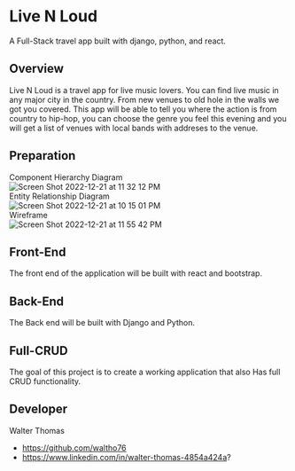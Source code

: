 # Live N Loud
A Full-Stack travel app built with django, python, and react.

## Overview  <a name="overview"></a>
Live N Loud is a travel app for live music lovers. You can find live music in any major city in the country. From new venues to old hole in the walls we got you covered. This app will be able to tell you where the action is from country to hip-hop, you can choose the genre you feel this evening and you will get a list of venues with local bands with addreses to the venue.

## Preparation <a name="preparation"></a>
Component Hierarchy Diagram<br>
<img max-width="100%" alt="Screen Shot 2022-12-21 at 11 32 12 PM" src="https://user-images.githubusercontent.com/114946612/209058470-27886e3f-d035-458a-8bd8-93cbd1c3d520.png"><br>
Entity Relationship Diagram<br>
<img max-width="100%" alt="Screen Shot 2022-12-21 at 10 15 01 PM" src="https://user-images.githubusercontent.com/114946612/209059200-c8436d23-7dc7-4f92-a7e1-2cf38f02e677.png"><br>
Wireframe<br>
<img max-width="100%" alt="Screen Shot 2022-12-21 at 11 55 42 PM" src="https://user-images.githubusercontent.com/114946612/209059938-6c43bea3-9956-4538-bdfd-7df96db4e7f2.png">

## Front-End <a name="frontend"></a>
The front end of the application will be built with react and bootstrap.

## Back-End <a name="backend"></a>
The Back end will be built with Django and Python.

## Full-CRUD <a name="fullcrud"></a>
The goal of this project is to create a working application that also Has full CRUD functionality.

## Developer <a name="developer"></a>
Walter Thomas
  * https://github.com/waltho76
  * https://www.linkedin.com/in/walter-thomas-4854a424a?
